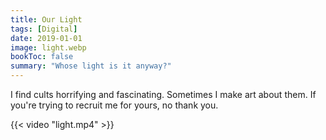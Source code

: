 ```yaml
---
title: Our Light
tags: [Digital]
date: 2019-01-01
image: light.webp
bookToc: false
summary: "Whose light is it anyway?"
---
```


I find cults horrifying and fascinating. Sometimes I make art about them. If you're trying to recruit me for yours, no thank you.

{{< video "light.mp4" >}}